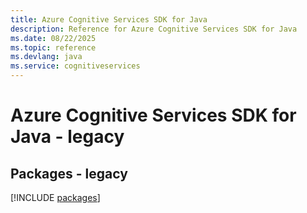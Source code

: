 ```yaml
---
title: Azure Cognitive Services SDK for Java
description: Reference for Azure Cognitive Services SDK for Java
ms.date: 08/22/2025
ms.topic: reference
ms.devlang: java
ms.service: cognitiveservices
---
```

# Azure Cognitive Services SDK for Java - legacy
## Packages - legacy
[!INCLUDE [packages](cognitive-services-index.md)]